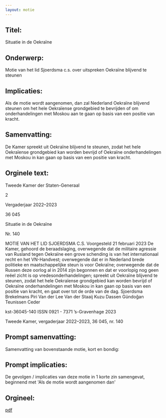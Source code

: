 ```yaml
---
layout: motie
---
```

## Titel:
Situatie in de Oekraïne 
## Onderwerp:
Motie van het lid Sjoerdsma c.s. over uitspreken Oekraïne blijvend te steunen 
## Implicaties:

Als de motie wordt aangenomen, dan zal Nederland Oekraïne blijvend steunen om het hele Oekraïense grondgebied te bevrijden of om onderhandelingen met Moskou aan te gaan op basis van een positie van kracht.
## Samenvatting:

De Kamer spreekt uit Oekraïne blijvend te steunen, zodat het hele Oekraïense grondgebied kan worden bevrijd of Oekraïne onderhandelingen met Moskou in kan gaan op basis van een positie van kracht.
## Orginele text:


Tweede Kamer der Staten-Generaal

2

Vergaderjaar 2022–2023

36 045

Situatie in de Oekraïne

Nr. 140

MOTIE VAN HET LID SJOERDSMA C.S.
Voorgesteld 21 februari 2023
De Kamer,
gehoord de beraadslaging,
overwegende dat de militaire agressie van Rusland tegen Oekraïne een
grove schending is van het internationaal recht en het VN-Handvest;
overwegende dat er in Nederland brede politieke en maatschappelijke
steun is voor Oekraïne;
overwegende dat de Russen deze oorlog al in 2014 zijn begonnen en dat
er voorlopig nog geen reëel zicht is op vredesonderhandelingen;
spreekt uit Oekraïne blijvend te steunen, zodat het hele Oekraïense
grondgebied kan worden bevrijd of Oekraïne onderhandelingen met
Moskou in kan gaan op basis van een positie van kracht,
en gaat over tot de orde van de dag.
Sjoerdsma
Brekelmans
Piri
Van der Lee
Van der Staaij
Kuzu
Dassen
Gündoğan
Teunissen
Ceder

kst-36045-140
ISSN 0921 - 7371
’s-Gravenhage 2023

Tweede Kamer, vergaderjaar 2022–2023, 36 045, nr. 140


## Prompt samenvatting:
Samenvatting van bovenstaande motie, kort en bondig:


## Prompt implicaties:
De gevolgen / implicaties van deze motie in 1 korte zin samengevat, beginnend met 'Als de motie wordt aangenomen dan' 

## Orgineel:
[pdf](https://gegevensmagazijn.tweedekamer.nl/OData/v4/2.0/Document(f05ef0da-751b-417a-849f-4a1860cbf494)/resource)
